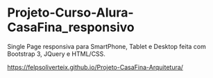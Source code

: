 # Projeto-Curso-Alura-CasaFina_responsivo


Single Page responsiva para SmartPhone, Tablet e Desktop feita com Bootstrap 3, JQuery e HTML/CSS.

https://felpsoliverteix.github.io/Projeto-CasaFina-Arquitetura/
